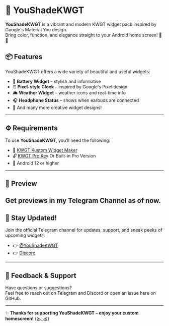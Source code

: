 # 🌈 YouShadeKWGT

**YouShadeKWGT** is a vibrant and modern KWGT widget pack inspired by Google's Material You design.  
Bring color, function, and elegance straight to your Android home screen! 📱✨

## 📦 Features

YouShadeKWGT offers a wide variety of beautiful and useful widgets:

- 🔋 **Battery Widget** – stylish and informative  
- ⏰ **Pixel-style Clock** – inspired by Google's Pixel design  
- 🌦️ **Weather Widget** – weather icons and real-time info  
- 🎧 **Headphone Status** – shows when earbuds are connected  
- 💜 And many more creative widget designs!

---

## ⚙️ Requirements

To use **YouShadeKWGT**, you’ll need the following:

- 📲 [KWGT Kustom Widget Maker](https://play.google.com/store/apps/details?id=org.kustom.widget)
- 🔓 [KWGT Pro Key](https://play.google.com/store/apps/details?id=org.kustom.widget.pro) Or Built-in Pro Version
- 📱 Android 12 or higher

---

## 📸 Preview

Get previews in my Telegram Channel as of now.
---

## 📢 Stay Updated!

Join the official Telegram channel for updates, support, and sneak peeks of upcoming widgets:  
- 👉 [@YouShadeKWGT](https://t.me/YouShadeKWGT)
- 👉 [Discord](https://discord.gg/yx8kA5JDGF)

---

## 💬 Feedback & Support

Have questions or suggestions?  
Feel free to reach out on Telegram and Discord or open an issue here on GitHub.

---

✨ **Thanks for supporting YouShadeKWGT – enjoy your custom homescreen!** (≧◡≦)
